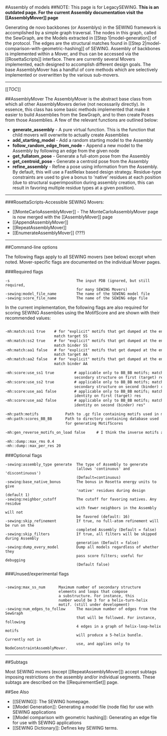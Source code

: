 #Assembly of models
##NOTE: This page is for LegacySEWING.
**This is an outdated page. For the current Assembly documentation visit the [[AssemblyMover]] page**

Generating de novo backbones (or Assemblys) in the SEWING framework is accomplished by a simple graph traversal. The nodes in this graph, called the SewGraph, are the Models extracted in [[Step 1|model-generation]] of the protocol. The edges are the structural matches found in [[Step 2|model-comparison-with-geometric-hashing]] of SEWING.
Assembly of backbones is implemented within a Mover, and thus can be accessed via the [[RosettaScripts]] interface. There are currently several Movers implemented, each designed to accomplish different design goals. The base AssemblyMover has a handful of core methods which are selectively implemented or overwritten by the various sub-movers.

----------------------
[[_TOC_]]

##AssemblyMover
The AssemblyMover is the abstract base class from which all other AssemblyMovers derive (not necessarily directly). In essence, this class has some basic methods implemented that make it easier to build Assemblies from the SewGraph, and to then create Poses from those Assemblies. A few of the relevant functions are outlined below:


* **generate_assembly** - A pure virtual function. This is the function that child movers will overwrite to actually create Assemblies
* **add_starting_model** - Add a random starting model to the Assembly
* **follow_random_edge_from_node** - Append a new model to the Assembly by following an edge from the given node
* **get_fullatom_pose** - Generate a full-atom pose from the Assembly
* **get_centroid_pose** - Generate a centroid pose from the Assembly
* **refine_assembly** - Refine a pose using information from the Assembly. By default, this will use a FastRelax based design strategy. Residue-type constraints are used to give a bonus to 'native' residues at each position (due to structural superimposition during assembly creation, this can result in favoring multiple residue types at a given position).

----------------------
###RosettaScripts-Accessible SEWING Movers:

* [[MonteCarloAssemblyMover]] - The MonteCarloAssemblyMover page is now merged with the [[AssemblyMover]] page
* [[AppendAssemblyMover]]
* [[RepeatAssemblyMover]]
* [[EnumerateAssemblyMover]] (???)


----------------------

##Command-line options

The following flags apply to all SEWING movers (see below) except when noted. Mover-specific flags are documented on the individual Mover pages.

###Required flags
```
-s                              The input PDB (ignored, but still required,
                                for many SEWING Movers)
-sewing:model_file_name         The name of the SEWING model file
-sewing:score_file_name         The name of the SEWING edge file

```

In the current implementation, the following flags are also required for scoring SEWING Assemblies using the MotifScore and are shown with their recommended values:

```xml

-mh:match:ss1 true    # for "explicit" motifs that get dumped at the end,
                      match target SS
-mh:match:ss2 true    # for "explicit" motifs that get dumped at the end,
                      match binder SS
-mh:match:aa1 false   # for "explicit" motifs that get dumped at the end, 
                      match target AA
-mh:match:aa2 false   # for "explicit" motifs that get dumped at the end, 
                      match binder AA

-mh:score:use_ss1 true         # applicable only to BB_BB motifs; match
                               secondary structure on first (target) res
-mh:score:use_ss2 true         # applicable only to BB_BB motifs; match
                               secondary structure on second (binder) res
-mh:score:use_aa1 false        # applicable only to BB_BB motifs; match AA
                               identity on first (target) res
-mh:score:use_aa2 false        # applicable only to BB_BB motifs; match AA
                               identity on second (binder) res"

-mh:path:motifs            Path to .gz file containing motifs used in motifscore
-mh:path:scores_BB_BB      Path to directory containing database used
                           for generating MotifScores

-mh:gen_reverse_motifs_on_load false     # I think the inverse motifs are already in the datafiles

-mh::dump::max_rms 0.4
-mh::dump::max_per_res 20
```

###Optional flags

```
-sewing:assembly_type generate  The type of Assembly to generate 
                                (allows 'continuous' and 'discontinuous')
                                (Default=continuous)
-sewing:base_native_bonus       The bonus in Rosetta energy units to give 
                                'native' residues during design (default 1)
-sewing:neighbor_cutoff         The cutoff for favoring natives. Any residue
                                with fewer neighbors in the Assembly will not
                                be favored (default: 16)
-sewing:skip_refinement         If true, no full-atom refinement will be run on the 
                                completed Assembly (Default = false)
-sewing:skip_filters            If true, all filters will be skipped during Assembly 
                                generation (Default = false)
-sewing:dump_every_model        Dump all models regardless of whether they
                                pass score filters; useful for debugging
                                (Default false)
```

###Unused/experimental flags

```

-sewing:max_ss_num      Maximum number of secondary structure 
                        elements and loops that compose
                        a substructure. For instance, this
                        number would be 3 for a helix-turn-helix
                        motif. (still under development)
-sewing:num_edges_to_follow     The maximum number of edges from the SewGraph 
                                that will be followed. For instance, following  
                                4 edges in a graph of helix-loop-helix motifs 
                                will produce a 5-helix bundle. Currently not in  
                                use, and applies only to NodeConstraintAssemblyMover.
```

----------------------
##Subtags

Most SEWING movers (except [[RepeatAssemblyMover]]) accept subtags imposing restrictions on the assembly and/or individual segments. These subtags are described on the [[RequirementSet]] page.


##See Also
* [[SEWING]]: The SEWING homepage.
* [[Model Generation]]: Generating a model file (node file) for use with SEWING applications
* [[Model comparison with geometric hashing]]: Generating an edge file for use with SEWING applications
* [[SEWING Dictionary]]: Defines key SEWING terms.